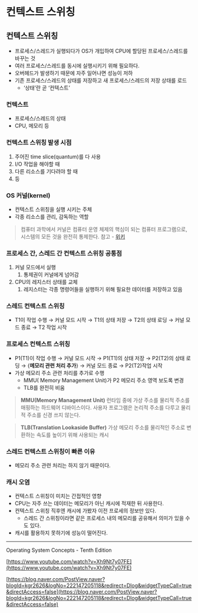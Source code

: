 # 컨텍스트 스위칭
## 컨텍스트 스위칭

- 프로세스/스레드가 실행되다가 OS가 개입하여 CPU에 할당된 프로세스/스레드를 바꾸는 것
- 여러 프로세스/스레드를 동시에 실행시키기 위해 필요하다.
- 오버헤드가 발생하기 때문에 자주 일어나면 성능이 저하
- 기존 프로세스/스레드의 상태를 저장하고 새 프로세스/스레드의 저장 상태를 로드
    - ‘상태’란 곧 ‘컨텍스트’

### 컨텍스트

- 프로세스/스레드의 상태
- CPU, 메모리 등

### 컨텍스트 스위칭 발생 시점

1. 주어진 time slice(quantum)를 다 사용
2. I/O 작업을 해야할 때
3. 다른 리소스를 기다려야 할 때
4. 등

### OS 커널(kernel)

- 컨텍스트 스위칭을 실행 시키는 주체
- 각종 리소스를 관리, 감독하는 역할

> 컴퓨터 과학에서 커널은 컴퓨터 운영 체제의 핵심이 되는 컴퓨터 프로그램으로, 시스템의 모든 것을 완전히 통제한다.
참고 - [위키](https://ko.wikipedia.org/wiki/%EC%BB%A4%EB%84%90_(%EC%BB%B4%ED%93%A8%ED%8C%85))
>

### 프로세스 간, 스레드 간 컨텍스트 스위칭 공통점

1. 커널 모드에서 실행
    1. 통제권이 커널에게 넘어감
2. CPU의 레지스터 상태를 교체
    1. 레지스터는 각종 명령어들을 실행하기 위해 필요한 데이터를 저장하고 있음

### 스레드 컨텍스트 스위칭

- T1이 작업 수행 → 커널 모드 시작 → T1의 상태 저장 → T2의 상태 로딩 → 커널 모드 종료 → T2 작업 시작

### 프로세스 컨텍스트 스위칭

- P1(T1)이 작업 수행 → 커널 모드 시작 → P1(T1)의 상태 저장 → P2(T2)의 상태 로딩 → {**메모리 관련 처리 추가**} → 커널 모드 종료 → P2(T2)작업 시작
- 가상 메모리 주소 관련 처리를 추가로 수행
    - MMU( Memory Management Unit)가 P2 메모리 주소 영역 보도록 변경
    - TLB를 완전히 비움

> **MMU(Memory Management Unit)**
런타임 중에 가상 주소를 물리적 주소를 매핑하는 하드웨어 디바이스이다. 사용자 프로그램은 논리적 주소를 다루고 물리적 주소를 신경 쓰지 않는다.
>

> **TLB(Translation Lookaside Buffer)**
가상 메모리 주소를 물리적인 주소로 변환하는 속도를 높이기 위해 사용되는 캐시
>

### 스레드 컨텍스트 스위칭이 빠른 이유

- 메모리 주소 관련 처리는 하지 않기 때문이다.

### 캐시 오염

- 컨텍스트 스위칭이 미치는 간접적인 영향
- CPU는 자주 쓰는 데이터는 메모리가 아닌 캐시에 적재한 뒤 사용한다.
- 컨텍스트 스위칭 직후엔 캐시에 가봤자 이전 프로세의 정보만 있다.
    - 스레드 간 스위칭이라면 같은 프로세스 내의 메모리를 공유해서 의미가 있을 수도 있다.
- 캐시를 활용하지 못하기에 성능이 떨어진다.

---

Operating System Concepts - Tenth Edition

[https://www.youtube.com/watch?v=Xh9Nt7y07FE](https://www.youtube.com/watch?v=Xh9Nt7y07FE)

[https://blog.naver.com/PostView.naver?blogId=kgr2626&logNo=222147205118&redirect=Dlog&widgetTypeCall=true&directAccess=false](https://blog.naver.com/PostView.naver?blogId=kgr2626&logNo=222147205118&redirect=Dlog&widgetTypeCall=true&directAccess=false)
